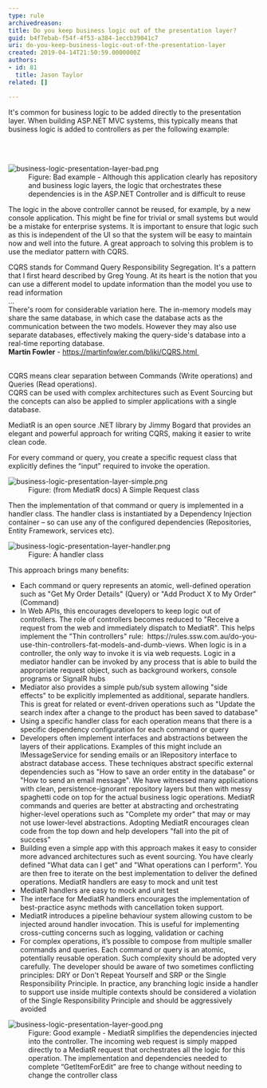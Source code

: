 ```yaml
---
type: rule
archivedreason: 
title: Do you keep business logic out of the presentation layer?
guid: b4f7ebab-f54f-4f53-a384-1eccb39041c7
uri: do-you-keep-business-logic-out-of-the-presentation-layer
created: 2019-04-14T21:50:59.0000000Z
authors:
- id: 81
  title: Jason Taylor
related: []

---
```



<p class="ssw15-rteElement-P">​It's common for business logic to be added directly to the presentation layer. When building ASP.NET MVC systems, this typically means that business logic is added to controllers as per the following example&#58;​<br></p>
<br><excerpt class='endintro'></excerpt><br>
<dl class="badImage"><dt>​<img src="/PublishingImages/business-logic-presentation-layer-bad.png" alt="business-logic-presentation-layer-bad.png" /></dt><dd>Figure&#58; Bad example - Although this application clearly has repository and business logic layers, the logic that orchestrates these dependencies is in the ASP.NET Controller and is difficult to reuse</dd></dl><p>The logic in the above controller cannot be reused, for example, by a new console application. This might be fine for trivial or small systems but would be a mistake for enterprise systems. It is important to ensure that logic such as this is independent of the UI so that the system will be easy to maintain now and well into the future. A great approach to solving this problem is to use the mediator pattern with CQRS.<br></p><p class="ssw15-rteElement-Reference">CQRS stands for Command Query Responsibility Segregation. It's a pattern that I first heard described by Greg Young. At its heart is the notion that you can use a different model to update information than the model you use to read information<br>...<br>There's room for considerable variation here. The in-memory models may share the same database, in which case the database acts as the communication between the two models. However they may also use separate databases, effectively making the query-side's database into a real-time reporting database.<br><b>Martin Fowler</b>&#160;-&#160;<a href="https&#58;//martinfowler.com/bliki/CQRS.html">https&#58;//martinfowler.com/bliki/CQRS.html&#160;​</a></p><p>&#160;<br>CQRS means clear separation between Commands&#160;(Write operations) and Queries (Read operations).<br>CQRS can be used with complex architectures such as Event Sourcing but the concepts can also be applied to simpler applications with a single database.​</p><p>​MediatR is an open source&#160;.NET library by Jimmy Bogard that provides an elegant and powerful approach for writing CQRS, making it easier to write clean code.</p><p>For every command or query, you create a specific request class that explicitly defines the “input” required to invoke the operation.​<br></p><dl class="image"><dt>
      <img src="/PublishingImages/business-logic-presentation-layer-simple.png" alt="business-logic-presentation-layer-simple.png" />
   </dt><dd>Figure&#58; (from MediatR docs) A Simple Request class</dd></dl><p>Then the implementation of that command or query is implemented in a handler class. The handler class is instantiated by a Dependency Injection container – so can use any of the configured dependencies (Repositories, Entity Framework, services etc).</p><dl class="image"><dt>
      <img src="/PublishingImages/business-logic-presentation-layer-handler.png" alt="business-logic-presentation-layer-handler.png" />
   </dt><dd>Figure&#58; A handler class</dd></dl><p>This approach brings many benefits&#58;<br></p><ul><li>Each command or query represents an atomic, well-defined operation such as &quot;Get My Order Details&quot;&#160;(Query) or &quot;Add Product X to My Order&quot; (Command)</li><li>In Web APIs, this encourages developers to keep logic out of controllers. The role of controllers becomes reduced to &quot;Receive a request from the web and immediately dispatch to MediatR&quot;. This helps implement the &quot;Thin controllers&quot; rule&#58; &#160;https&#58;//rules.ssw.com.au/do-you-use-thin-controllers-fat-models-and-dumb-views. When logic is in a controller, the only way to invoke it is via web requests. Logic in a mediator handler can be invoked by any process that is able to build the appropriate request object, such as background workers, console programs or SignalR hubs</li><li>Mediator also provides a simple pub/sub system allowing &quot;side effects&quot;&#160;to be explicitly implemented as additional, separate handlers. This is great for related or event-driven operations such as &quot;Update the search index after a change to the product has been saved to database&quot;</li><li>Using a specific handler class for each operation means that there is a specific dependency configuration for each command or query</li><li>Developers often implement interfaces and abstractions between the layers of their applications. Examples of this might include an IMessageService for sending emails or an IRepository interface to abstract database access. These techniques abstract specific external dependencies such as &quot;How to save an order entity in the database&quot; or &quot;How to send an email message&quot;. We&#160;have witnessed many applications with clean, persistence-ignorant repository layers but then with messy spaghetti code on top for the actual business logic operations.&#160;MediatR commands and queries are better at abstracting and orchestrating higher-level operations such as &quot;Complete my order&quot; that may or may not use lower-level abstractions. Adopting&#160;MediatR encourages clean code from the top down and help developers &quot;fall into the pit of success&quot;</li><li>Building even a simple app with this approach makes it easy to consider more advanced architectures such as event sourcing. You have clearly defined &quot;What data can I get&quot;&#160;and &quot;What operations can I perform&quot;. You are then free to iterate on the best implementation to deliver the defined operations. MediatR handlers are easy to mock and unit test</li><li>MediatR handlers are easy to mock and unit test</li><li>The interface for MediatR handlers encourages the implementation of best-practice async methods with cancellation token support.<br></li><li>MediatR introduces a pipeline behaviour system allowing custom to be injected around handler invocation. This is useful for implementing cross-cutting concerns such as logging, validation or caching&#160;</li><li>For complex operations, it’s possible to compose from multiple smaller commands and queries. Each command or query is an atomic, potentially reusable operation. Such complexity should be adopted very carefully. The developer should be aware of two sometimes conflicting principles&#58; DRY or Don't Repeat Yourself and SRP or the Single Responsibility Principle. In practice, any branching logic inside a handler to support use inside multiple contexts should be considered a violation of the Single Responsibility Principle and should be aggressively avoided​<br></li></ul><dl class="goodImage"><dt>
      <img src="/PublishingImages/business-logic-presentation-layer-good.png" alt="business-logic-presentation-layer-good.png" />
   </dt><dd>Figure&#58; Good example -&#160;MediatR simplifies the dependencies injected into the controller. The incoming web request is simply mapped directly to a&#160;MediatR request that orchestrates all the logic for this operation. The implementation and dependencies needed to complete “GetItemForEdit” are free to change without needing to change the controller class</dd>​<br></dl>


